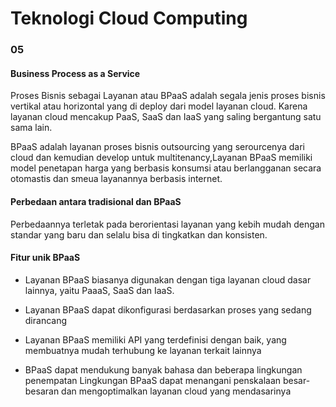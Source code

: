 # Teknologi Cloud Computing 
### 05

####  Business Process as a Service
Proses Bisnis sebagai Layanan atau BPaaS adalah segala jenis proses bisnis vertikal atau horizontal yang di deploy dari model layanan cloud. Karena layanan cloud mencakup PaaS, SaaS dan IaaS yang saling bergantung satu sama lain. 

BPaaS adalah layanan proses bisnis outsourcing yang serourcenya dari cloud dan kemudian develop untuk multitenancy,Layanan BPaaS memiliki model penetapan harga yang berbasis konsumsi atau berlangganan secara otomastis dan smeua layanannya berbasis internet.

#### Perbedaan antara tradisional dan BPaaS

 Perbedaannya terletak pada berorientasi layanan yang kebih mudah dengan standar yang baru dan selalu bisa di tingkatkan dan konsisten.

#### Fitur unik BPaaS

* Layanan BPaaS biasanya digunakan dengan tiga layanan cloud dasar lainnya, yaitu PaaaS, SaaS dan IaaS.
  
* Layanan BPaaS dapat dikonfigurasi berdasarkan proses yang sedang dirancang
  
* Layanan BPaaS memiliki API yang terdefinisi dengan baik, yang membuatnya mudah terhubung ke layanan terkait lainnya
  
* BPaaS dapat mendukung banyak bahasa dan beberapa lingkungan penempatan
Lingkungan BPaaS dapat menangani penskalaan besar-besaran dan mengoptimalkan layanan cloud yang mendasarinya